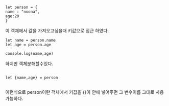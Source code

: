 ```
let person = {
name : "noona",
age:20
}
```
이 객체에서 값을 가져오고싶을때 키값으로 접근 하였다.

```
let name = person.name
let age = person.age

console.log(name,age)
```
하지만 객체분해할수있다.
```

let {name,age} = person


```
이런식으로 person이란 객체에서 키값을 {}이 안에 넣어주면 그 변수이름 그대로 사용 가능하다.

